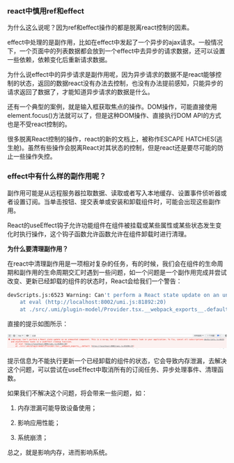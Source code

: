 ### react中慎用ref和effect

为什么这么说呢？因为ref和effect操作的都是脱离react控制的因素。

effect中处理的是副作用，比如在effect中发起了一个异步的ajax请求。一般情况下，一个页面中的列表数据都会放到一个effect中去异步的请求数据，还可以设置一些依赖，依赖变化后重新请求数据。

为什么说effect中的异步请求是副作用呢，因为异步请求的数据不是react能够控制的状态，返回的数据react没有办法去控制，也没有办法提前感知，只能异步的请求返回了数据了，才能知道异步请求的数据是什么。

还有一个典型的案例，就是输入框获取焦点的操作。DOM操作，可能直接使用element.focus()方法就可以了，但是这种DOM操作、直接执行DOM API的方式也是不受react控制的。

很多脱离React控制的操作，react的新的文档上，被称作ESCAPE HATCHES(逃生舱)。虽然有些操作会脱离React对其状态的控制，但是react还是要尽可能的防止一些操作失控。

### effect中有什么样的副作用呢？

副作用可能是从远程服务器拉取数据、读取或者写入本地缓存、设置事件侦听器或者设置订阅。当单击按钮、提交表单或安装和卸载组件时，可能会出现这些副作用。

React的useEffect钩子允许功能组件在组件被挂载或某些属性或某些状态发生变化时执行操作，这个钩子函数允许函数允许在组件卸载时进行清理。

**为什么要清理副作用？**

在react中清理副作用是一项相对复杂的任务，有的时候，我们会在组件的生命周期和副作用的生命周期交汇时遇到一些问题，如一个问题是一个副作用完成并尝试改变、更新已经卸载的组件的状态时，React会给我们一个警告：

```bash
devScripts.js:6523 Warning: Can't perform a React state update on an unmounted component. This is a no-op, but it indicates a memory leak in your application. To fix, cancel all subscriptions and asynchronous tasks in a useEffect cleanup function.
    at eval (http://localhost:8002/umi.js:81892:20)
    at ./src/.umi/plugin-model/Provider.tsx.__webpack_exports__.default (http://localhost:8002/umi.js:81696:23)
```

直接的提示如图所示：

![副作用尝试更新已经卸载的组件的状态异常信息](./images/i58.png)

提示信息为不能执行更新一个已经卸载的组件的状态，它会导致内存泄漏，去解决这个问题，可以尝试在useEffect中取消所有的订阅任务、异步处理事件、清理函数。

如果我们不解决这个问题，将会带来一些问题，如：

1. 内存泄漏可能导致设备使用；

2. 影响应用性能；

3. 系统崩溃；

总之，就是影响内存，进而影响系统。